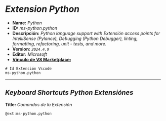 <!-- Autor: Daniel Benjamin Perez Morales -->
<!-- GitHub: https://github.com/DanielPerezMoralesDev13 -->
<!-- Correo electrónico: danielperezdev@proton.me -->

# ***Extension Python***

- **Name:** *Python*
- **ID:** *ms-python.python*
- **Descripción:** *Python language support with Extensión access points for IntelliSense (Pylance), Debugging (Python Debugger), linting, formatting, refactoring, unit - tests, and more.*
- **Version:** *`2024.4.0`*
- **Editor:** *Microsoft*
- **[Vínculo de VS Marketplace:](https://marketplace.visualstudio.com/items?itemName=ms-python.python "https://marketplace.visualstudio.com/items?itemName=ms-python.python")**

```text
# Id Extensión Vscode
ms-python.python
```

---

## ***Keyboard Shortcuts Python Extensiónes***

**Title:** *Comandos de la Extensión*

```text
@ext:ms-python.python
```
